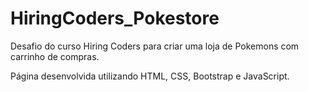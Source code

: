 # HiringCoders_Pokestore

Desafio do curso Hiring Coders para criar uma loja de Pokemons com carrinho de compras.

Página desenvolvida utilizando HTML, CSS, Bootstrap e JavaScript.
